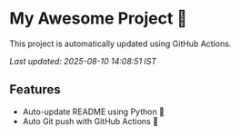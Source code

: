 # My Awesome Project 🚀

This project is automatically updated using GitHub Actions.

_Last updated: 2025-08-10 14:08:51 IST_

## Features
- Auto-update README using Python 🐍
- Auto Git push with GitHub Actions 🤖

